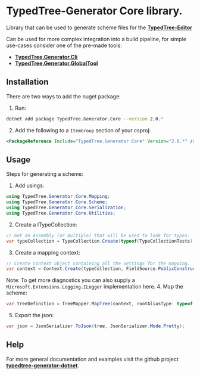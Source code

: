 # **TypedTree-Generator** Core library.

Library that can be used to generate scheme files for the [**TypedTree-Editor**](https://bastian.tech/tree/)

Can be used for more complex integration into a build pipeline, for simple use-cases consider one of the pre-made tools:
* [**TypedTree.Generator.Cli**](https://www.nuget.org/packages/TypedTree.Generator.Cli/)
* [**TypedTree.Generator.GlobalTool**](https://www.nuget.org/packages/TypedTree.Generator.GlobalTool/)

## Installation

There are two ways to add the nuget package:
1. Run:
```bash
dotnet add package TypedTree.Generator.Core --version 2.0.*
```
2. Add the following to a `ItemGroup` section of your csproj:
```xml
<PackageReference Include="TypedTree.Generator.Core" Version="2.0.*" />
```

## Usage
Steps for generating a scheme:
1. Add usings:
```c#
using TypedTree.Generator.Core.Mapping;
using TypedTree.Generator.Core.Scheme;
using TypedTree.Generator.Core.Serialization;
using TypedTree.Generator.Core.Utilities;
```
2. Create a ITypeCollection:
```c#
// Get an Assembly (or multiple) that will be used to look for types.
var typeCollection = TypeCollection.Create(typeof(TypeCollectionTests).Assembly);
```
3. Create a mapping context:
```c#
// Create context object containing all the settings for the mapping.
var context = Context.Create(typeCollection, FieldSource.PublicConstructorParameters);
```
Note: To get more diagnostics you can also supply a `Microsoft.Extensions.Logging.ILogger` implementation here.
4. Map the scheme:
```c#
var treeDefinition = TreeMapper.MapTree(context, rootAliasType: typeof(Ai.INode));
```
5. Export the json:
```c#
var json = JsonSerializer.ToJson(tree, JsonSerializer.Mode.Pretty);
```

## Help
For more general documentation and examples visit the github project [**typedtree-generator-dotnet**](https://github.com/BastianBlokland/typedtree-generator-dotnet).
